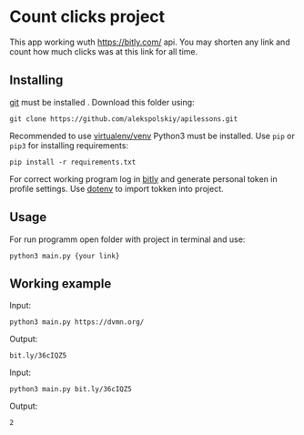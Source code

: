 # Count clicks project
This app working wuth https://bitly.com/ api. You may shorten any link and count how much clicks was at this link for all time.

## Installing
[git](https://git-scm.com/doc) must be installed .
Download this folder using:
```
git clone https://github.com/alekspolskiy/apilessons.git
```
Recommended to use [virtualenv/venv](https://docs.python.org/3/library/venv.html)
Python3 must be installed.
Use `pip` or `pip3` for installing requirements:
```
pip install -r requirements.txt
```
For correct working program log in [bitly](https://bitly.com/a/sign_in) and generate personal token in profile settings. Use [dotenv](https://pypi.org/project/python-dotenv/) to import tokken into project.

## Usage 
For run programm open folder with project in terminal and use: 
``` 
python3 main.py {your link}
```

## Working example

Input:
```
python3 main.py https://dvmn.org/
```
Output:
```
bit.ly/36cIQZ5
```
Input:
```
python3 main.py bit.ly/36cIQZ5
```
Output:
```
2
```
